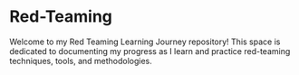 # Red-Teaming

Welcome to my Red Teaming Learning Journey repository! This space is dedicated to documenting my progress as I learn and practice red-teaming techniques, tools, and methodologies.
